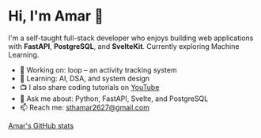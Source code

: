 # Hi, I'm Amar 👋

I'm a self-taught full-stack developer who enjoys building web applications with **FastAPI**, **PostgreSQL**, and **SvelteKit**. Currently exploring Machine Learning.

- 🔭 Working on: loop – an activity tracking system
- 🌱 Learning: AI, DSA, and system design
- 📺 I also share coding tutorials on [YouTube]([(https://www.youtube.com/@monkey-d4p8x)])
- 💬 Ask me about: Python, FastAPI, Svelte, and PostgreSQL
- 📫 Reach me: [sthamar2627@gmail.com](mailto:sthamar2627@gmail.com)


[Amar's GitHub stats](https://github-readme-stats.vercel.app/api?username=sthamar&show_icons=true&hide_title=true)


